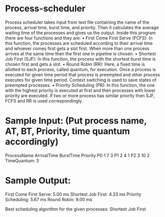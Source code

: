 # Process-scheduler
Process scheduler takes input from text file containing the name of the
process, arrival time, burst time, and priority. Then it calculates the average waiting time of
the processes and gives us the output. Inside this program there are four functions and they
are:
• First Come First Serve (FCFS): In this function, the processes are
scheduled according to their arrival time and whoever comes first gets a
slot first. When more than one process arrives at the same time then the
first one in pipeline is chosen.
• Shortest Job First (SJF): In this function, the process with the shortest
burst time is chosen first and gets a slot.
• Round Robin (RR): Here, a fixed time is allotted to each process, called
quantum, for execution. Once a process is executed for given time
period that process is preempted and other process executes for given
time period. Context switching is used to save states of preempted
processes.
• Priority Scheduling (PR): In this function, the one with the highest
priority is executed at first and then processes with lower priority are
executed. If two or more process has similar priority then SJF, FCFS and
RR is used correspondingly. 

# Sample Input: (Put process name, AT, BT, Priority, time quantum accordingly)
ProcessName ArrivalTime BurstTime Priority
P0          1           7          3
P1          2           4          1
P2          3           10         2
TimeQuantum: 3

# Sample Output:
First Come First Serve: 5.00 ms
Shortest Job First: 4.33 ms
Priority Scheduling: 5.67 ms
Round Robin: 9.00 ms

Best scheduling algorithm for the given processes: Shortest Job First

